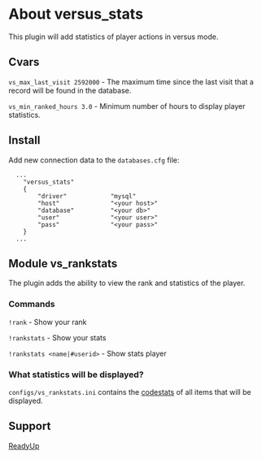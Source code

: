 # About versus_stats
This plugin will add statistics of player actions in versus mode.

## Cvars
`vs_max_last_visit 2592000` - The maximum time since the last visit that a record will be found in the database.

`vs_min_ranked_hours 3.0` - Minimum number of hours to display player statistics.

## Install
Add new connection data to the `databases.cfg` file:
```
  ...
	"versus_stats"
	{
		"driver"			"mysql"
		"host"				"<your host>"
		"database"			"<your db>"
		"user"				"<your user>"
		"pass"				"<your pass>"
	}
  ...
```

## Module vs_rankstats
The plugin adds the ability to view the rank and statistics of the player.

### Commands
`!rank` - Show your rank

`!rankstats` - Show your stats

`!rankstats <name|#userid>` - Show stats player

### What statistics will be displayed?
`configs/vs_rankstats.ini` contains the [codestats](https://github.com/TouchMe-Inc/l4d2_versus_stats/blob/v2/addons/sourcemod/scripting/include/versus_stats.inc) of all items that will be displayed.

## Support
[ReadyUp](https://github.com/SirPlease/L4D2-Competitive-Rework/blob/master/addons/sourcemod/scripting/readyup.sp)

